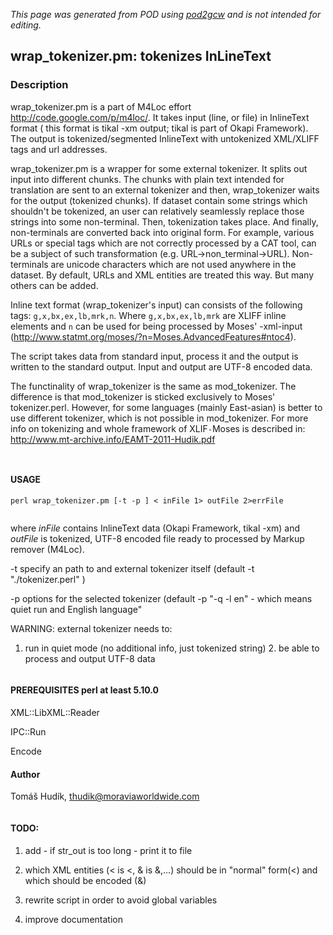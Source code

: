 _This page was generated from POD using [pod2gcw](http://code.google.com/p/pod2gcw) and is not intended for editing._

## wrap\_tokenizer.pm: tokenizes InLineText ##
### Description ###
wrap\_tokenizer.pm is a part of M4Loc effort <http://code.google.com/p/m4loc/>.  It takes input (line, or file) in InlineText format ( this format is tikal -xm output; tikal is part of Okapi Framework).  The output is tokenized/segmented InlineText with untokenized XML/XLIFF tags and url addresses.

wrap\_tokenizer.pm is a wrapper for some external tokenizer. It splits out input into different chunks. The chunks with plain text intended for translation are sent to an external tokenizer and then, wrap\_tokenizer waits for the output (tokenized chunks). If dataset contain some strings which shouldn't be tokenized, an user can relatively seamlessly replace those strings into some non-terminal. Then, tokenization takes place. And finally, non-terminals are converted back into original form. For example, various URLs or special tags which are not correctly processed by a CAT tool, can be a subject of such transformation (e.g. URL->non\_terminal->URL). Non-terminals are unicode characters which are not used anywhere in the dataset. By default, URLs and XML entities are treated this way. But many others can be added.

Inline text format (wrap\_tokenizer's input) can consists of the following tags: `g,x,bx,ex,lb,mrk,n`. Where `g,x,bx,ex,lb,mrk` are XLIFF inline elements and `n` can be used for being processed by Moses' -xml-input (<http://www.statmt.org/moses/?n=Moses.AdvancedFeatures#ntoc4>).

The script takes data from standard input, process it and the output is written to the standard output. Input and output are UTF-8 encoded data.

The functinality of wrap\_tokenizer is the same as mod\_tokenizer. The difference is that mod\_tokenizer is sticked exclusively to Moses' tokenizer.perl. However, for some languages (mainly East-asian) is better to use different tokenizer, which is not possible in mod\_tokenizer. For more info on tokenizing and whole framework of XLIF`-`Moses is described in: <http://www.mt-archive.info/EAMT-2011-Hudik.pdf>

```
```
```
```
#### USAGE ####
`perl wrap_tokenizer.pm [-t -p ] < inFile 1> outFile 2>errFile`

```
```
where _inFile_ contains InlineText data (Okapi Framework, tikal -xm) and _outFile_  is tokenized, UTF-8 encoded file ready to processed by Markup remover (M4Loc).

-t specify an path to and external tokenizer itself (default -t "./tokenizer.perl" )

-p options for the selected tokenizer (default -p "-q -l en" - which means quiet run and English language"

WARNING: external tokenizer needs to:

1. run in quiet mode (no additional info, just tokenized string) 2. be able to process and output UTF-8 data

```
```
#### PREREQUISITES perl at least 5.10.0 ####
XML::LibXML::Reader

IPC::Run

Encode

#### Author ####
Tomáš Hudík, thudik@moraviaworldwide.com

```
```
#### TODO: ####
1. add - if str\_out is too long - print it to file

2. which XML entities (< is &lt;, & is &amp;,...) should be in "normal" form(<) and which should be encoded (&amp;)

3. rewrite script in order to avoid global variables

4. improve documentation
